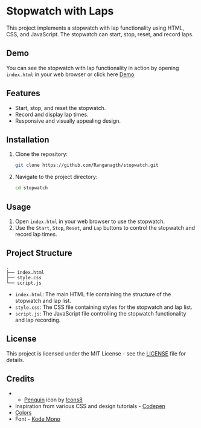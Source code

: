 # Stopwatch with Laps

This project implements a stopwatch with lap functionality using HTML, CSS, and JavaScript. The stopwatch can start, stop, reset, and record laps.


## Demo

You can see the stopwatch with lap functionality in action by opening `index.html` in your web browser or click here [Demo](http://stopwatch2.xtgem.com)

## Features

- Start, stop, and reset the stopwatch.
- Record and display lap times.
- Responsive and visually appealing design.

## Installation

1. Clone the repository:
    ```bash
    git clone https://github.com/Ranganagth/stopwatch.git
    ```
2. Navigate to the project directory:
    ```bash
    cd stopwatch
    ```

## Usage

1. Open `index.html` in your web browser to use the stopwatch.
2. Use the `Start`, `Stop`, `Reset`, and `Lap` buttons to control the stopwatch and record lap times.

## Project Structure
```
.
├── index.html
├── style.css
└── script.js
```

- `index.html`: The main HTML file containing the structure of the stopwatch and lap list.
- `style.css`: The CSS file containing styles for the stopwatch and lap list.
- `script.js`: The JavaScript file controlling the stopwatch functionality and lap recording.

## License

This project is licensed under the MIT License - see the [LICENSE](LICENSE) file for details.

## Credits

- - <a  href="https://icons8.com/icon/hgrGzESUav94/penguin">Penguin</a> icon by <a href="https://icons8.com">Icons8</a>
- Inspiration from various CSS and design tutorials - [Codepen](https://codepen.io/)
- [Colors](https://coolors.co/palettes/popular/3%20colors)
- Font - [Kode Mono](https://fonts.google.com/specimen/Kode+Mono)